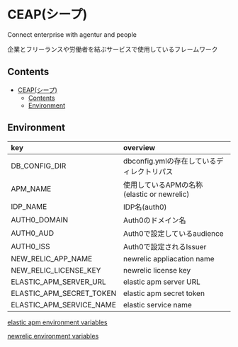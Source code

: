 # CEAP(シープ)

Connect enterprise with agentur and people

企業とフリーランスや労働者を結ぶサービスで使用しているフレームワーク

## Contents

- [CEAP(シープ)](#ceapシープ)
  - [Contents](#contents)
  - [Environment](#environment)

## Environment

| key                      | overview                                   |
| :----------------------- | :----------------------------------------- |
| DB_CONFIG_DIR            | dbconfig.ymlの存在しているディレクトリパス |
| APM_NAME                 | 使用しているAPMの名称(elastic or newrelic) |
| IDP_NAME                 | IDP名(auth0)                               |
| AUTH0_DOMAIN             | Auth0のドメイン名                          |
| AUTH0_AUD                | Auth0で設定しているaudience                |
| AUTH0_ISS                | Auth0で設定されるIssuer                    |
| NEW_RELIC_APP_NAME       | newrelic appliacation name                 |
| NEW_RELIC_LICENSE_KEY    | newrelic license key                       |
| ELASTIC_APM_SERVER_URL   | elastic apm server URL                     |
| ELASTIC_APM_SECRET_TOKEN | elastic apm secret token                   |
| ELASTIC_APM_SERVICE_NAME | elastic service name                       |

[elastic apm environment variables](https://www.elastic.co/guide/en/apm/agent/go/current/configuration.html#configuration)

[newrelic environment variables](https://docs.newrelic.com/docs/agents/go-agent/configuration/go-agent-configuration)
